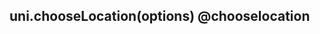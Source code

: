 ## uni.chooseLocation(options) @chooselocation

<!-- UTSAPIJSON.chooseLocation.description -->

<!-- UTSAPIJSON.chooseLocation.compatibility -->

<!-- UTSAPIJSON.chooseLocation.param -->

<!-- UTSAPIJSON.chooseLocation.returnValue -->

<!-- UTSAPIJSON.chooseLocation.tutorial -->
